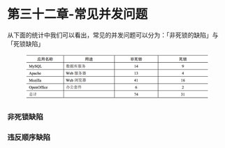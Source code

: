 # 第三十二章-常见并发问题

从下面的统计中我们可以看出，常见的并发问题可以分为：「非死锁的缺陷」与「死锁缺陷」

<figure><img src="../.gitbook/assets/image (3).png" alt=""><figcaption></figcaption></figure>

### 非死锁缺陷















### 违反顺序缺陷

















